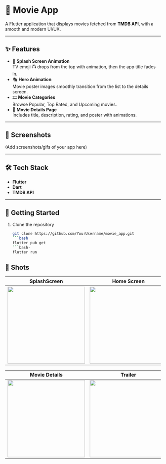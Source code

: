 # 🎥 Movie App

A Flutter application that displays movies fetched from **TMDB API**, with a smooth and modern UI/UX.

---

## ✨ Features
- 🚀 **Splash Screen Animation**  
  TV emoji 📺 drops from the top with animation, then the app title fades in.
- 🎭 **Hero Animation**  
  Movie poster images smoothly transition from the list to the details screen.
- 🎞️ **Movie Categories**  
  Browse Popular, Top Rated, and Upcoming movies.
- 📄 **Movie Details Page**  
  Includes title, description, rating, and poster with animations.


---

## 📸 Screenshots
(Add screenshots/gifs of your app here)

---

## 🛠️ Tech Stack
- **Flutter**
- **Dart**
- **TMDB API**

---

## 🚀 Getting Started
1. Clone the repository
   ```bash
   git clone https://github.com/YourUsername/movie_app.git
   ```bash
   flutter pub get
   ```bash-
   flutter run

## 📸 Shots
| SplashScreen                                     | Home Screen                                    |
|--------------------------------------------------|------------------------------------------------|
| <img src="assets/splashScreen.gif" width="250"/> | <img src="assets/HomeScreen.gif" width="250"/> |

| Movie Details                               | Trailer                                           |
|---------------------------------------------|---------------------------------------------------|
| <img src="assets/details.png" width="250"/> | <img src="assets/TrailerScreen.gif" width="250"/> |
